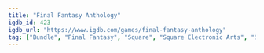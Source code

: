 ```yaml
---
title: "Final Fantasy Anthology"
igdb_id: 423
igdb_url: "https://www.igdb.com/games/final-fantasy-anthology"
tag: ["Bundle", "Final Fantasy", "Square", "Square Electronic Arts", "Sony Computer Entertainment Europe", "Role-playing (RPG)", "Adventure", "Single player", "Multiplayer", "Bird view / Isometric", "Side view", "Fantasy"]
---
```

